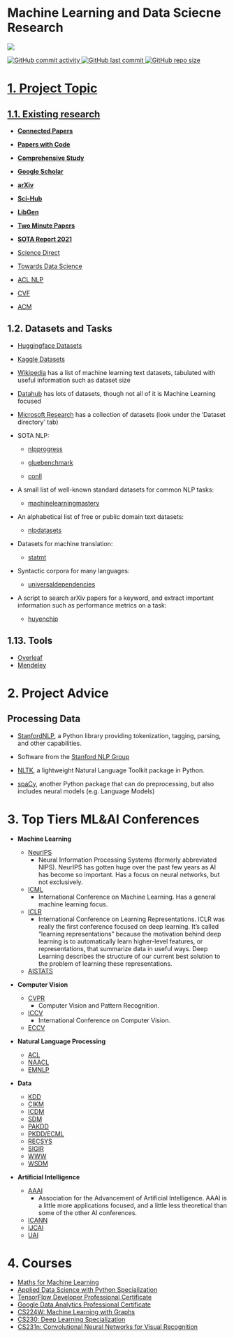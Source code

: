 # Machine Learning and Data Sciecne Research
<p align='left'>
  <a href="https://www.facebook.com/nxhoangg/">
    <img src="https://img.shields.io/badge/%F0%9F%99%82-Facebook-lightgrey" />
</p>

![GitHub commit activity](https://img.shields.io/github/commit-activity/m/tuanlda78202/MLR?color=%23F7CAC9&label=Commit&logo=Battle.net&logoColor=%23DFCFBE&style=flat-square) ![GitHub last commit](https://img.shields.io/github/last-commit/tuanlda78202/MLR?color=%23F7CAC9&label=Last%20Commit&logo=Google%20Photos&logoColor=%23DFCFBE&style=flat-square) ![GitHub repo size](https://img.shields.io/github/repo-size/tuanlda78202/MLR?color=%23F7CAC9&label=Repo%20Size&logo=Databricks&logoColor=%23DFCFBE&style=flat-square)
# 1. Project Topic

## 1.1. Existing research
- [**Connected Papers**](https://www.connectedpapers.com)

- [**Papers with Code**](https://paperswithcode.com/sota)
    
- [**Comprehensive Study**](https://www.google.com/search?q=comprehensive+study+%2B+%5Bdomain_research%5D&rlz=1C5CHFA_enVN982VN982&sxsrf=APq-WBu67O6q5l2uy1gLqFcfhd9SkCStaA%3A1646543668545&ei=NEMkYtHPIMHLmAX4hKWoCA&ved=0ahUKEwjRueGT3bD2AhXBJaYKHXhCCYUQ4dUDCA4&uact=5&oq=comprehensive+study+%2B+%5Bdomain_research%5D&gs_lcp=Cgdnd3Mtd2l6EAM6BwgAEEcQsAM6BggAEAgQHjoICAAQCBAHEB5KBAhBGABKBAhGGABQ5w1Y-Rlg9htoAXABeACAAZUCiAGgCpIBBTAuOC4xmAEAoAEByAEIwAEB&sclient=gws-wiz)
- [**Google Scholar**](http://scholar.google.com)
    
- [**arXiv**](http://arxiv.org/)

- [**Sci-Hub**](https://sci-hub.hkvisa.net)
   
- [**LibGen**](https://libgen.is)
- [**Two Minute Papers**](https://www.youtube.com/channel/UCbfYPyITQ-7l4upoX8nvctg)
- [**SOTA Report 2021**](https://www.stateof.ai)

- [Science Direct](https://www.sciencedirect.com)
   
- [Towards Data Science](https://towardsdatascience.com)

- [ACL NLP](http://www.aclweb.org/anthology/)
    
- [CVF](https://openaccess.thecvf.com/menu)
 
- [ACM](http://dl.acm.org/)

## 1.2. Datasets and Tasks

- [Huggingface Datasets](https://huggingface.co/datasets)
    
- [Kaggle Datasets](https://www.kaggle.com/datasets)
    
- [Wikipedia](https://en.wikipedia.org/wiki/List_of_datasets_for_machine-learning_research#Text_data) has a list of machine learning text datasets, tabulated with useful information such as dataset size
    
- [Datahub](https://datahub.io/collections) has lots of datasets, though not all of it is Machine Learning focused
        
- [Microsoft Research](https://www.microsoft.com/en-us/research/academic-program/data-science-microsoft-research) has a collection of datasets (look under the ‘Dataset directory’ tab)

- SOTA NLP:
        
    * [nlpprogress](https://nlpprogress.com/)
    
    * [gluebenchmark](https://gluebenchmark.com/leaderboard)
    
    * [conll](https://www.conll.org/previous-tasks)
    
- A small list of well-known standard datasets for common NLP tasks: 
    
    * [machinelearningmastery](https://machinelearningmastery.com/datasets-natural-language-processing)
- An alphabetical list of free or public domain text datasets:
    
    * [nlpdatasets](https://github.com/niderhoff/nlp-datasets)
    
- Datasets for machine translation:
    
    * [statmt](http://statmt.org/)
    
- Syntactic corpora for many languages:
    
    * [universaldependencies](https://universaldependencies.org/)
    
- A script to search arXiv papers for a keyword, and extract important information such as performance metrics on a task:
    
    * [huyenchip](https://huyenchip.com/2018/10/04/sotawhat.html)

## 1.13. Tools 
- [Overleaf](https://www.overleaf.com/project)
- [Mendeley](https://www.mendeley.com/search/)


# 2. Project Advice

## Processing Data

- [StanfordNLP](https://stanfordnlp.github.io/stanfordnlp/), a Python library providing tokenization, tagging, parsing, and other capabilities.
        
- Software from the [Stanford NLP Group](http://nlp.stanford.edu/software/index.shtml)
    
- [NLTK](http://nltk.org/), a lightweight Natural Language Toolkit package in Python.
    
- [spaCy](https://spacy.io/), another Python package that can do preprocessing, but also includes neural models (e.g. Language Models)    

# 3. Top Tiers ML&AI Conferences

- **Machine Learning**
    - [NeurIPS](https://nips.cc/)
      - Neural Information Processing Systems (formerly abbreviated NIPS). NeurIPS has gotten huge over the past few years as AI has become so important. Has a       focus on neural networks, but not exclusively.
    - [ICML](https://icml.cc/)
      - International Conference on Machine Learning. Has a general machine learning focus.
    - [ICLR](https://iclr.cc/)
      - International Conference on Learning Representations. ICLR was really the first conference focused on deep learning. It’s called “learning representations” because the motivation behind deep learning is to automatically learn higher-level features, or representations, that summarize data in useful ways. Deep Learning describes the structure of our current best solution to the problem of learning these representations.
    - [AISTATS](https://www.aistats.org/)

- **Computer Vision**
    - [CVPR](http://cvpr2019.thecvf.com/)
      - Computer Vision and Pattern Recognition.
    - [ICCV](http://iccv2019.thecvf.com/)
      - International Conference on Computer Vision.
    - [ECCV](https://eccv2020.eu/)
- **Natural Language Processing**
    - [ACL](http://www.acl2019.org/EN/index.xhtml)
    - [NAACL](https://naacl2019.org/)
    - [EMNLP](https://www.emnlp-ijcnlp2019.org/)
- **Data**
    - [KDD](https://www.kdd.org/)
    - [CIKM](http://www.cikmconference.org/)
    - [ICDM](http://icdm2019.bigke.org/)
    - [SDM](https://www.siam.org/Conferences/CM/Conference/sdm19)
    - [PAKDD](http://pakdd2019.medmeeting.org/)
    - [PKDD/ECML](http://ecmlpkdd2019.org/)
    - [RECSYS](https://recsys.acm.org/)
    - [SIGIR](https://sigir.org/)
    - [WWW](https://www2019.thewebconf.org/)
    - [WSDM](https://www.wsdm-conference.org/)
- **Artificial Intelligence**
    - [AAAI](https://www.aaai.org/)
      - Association for the Advancement of Artificial Intelligence. AAAI is a little more applications focused, and a little less theoretical than some of the other AI conferences.
    - [ICANN](https://e-nns.org/icann2019/)
    - [IJCAI](https://www.ijcai.org/)
     - [UAI](http://www.auai.org/)
# 4. Courses
* [Maths for Machine Learning](https://app.learney.me/maps/original_map#)
* [Applied Data Science with Python Specialization](https://www.coursera.org/specializations/data-science-python)
* [TensorFlow Developer Professional Certificate](https://www.coursera.org/professional-certificates/tensorflow-in-practice)
* [Google Data Analytics Professional Certificate](https://www.coursera.org/professional-certificates/google-data-analytics)
* [CS224W: Machine Learning with Graphs](https://web.stanford.edu/class/cs224w/?fbclid=IwAR15ClfPoL7mfylj6knvko-A_0uE06eFCZB4ZBOBFqwjwWjqYTafNkA-a1k)
* [CS230: Deep Learning Specialization](https://www.coursera.org/specializations/deep-learning?)
* [CS231n: Convolutional Neural Networks for Visual Recognition](http://cs231n.stanford.edu)
